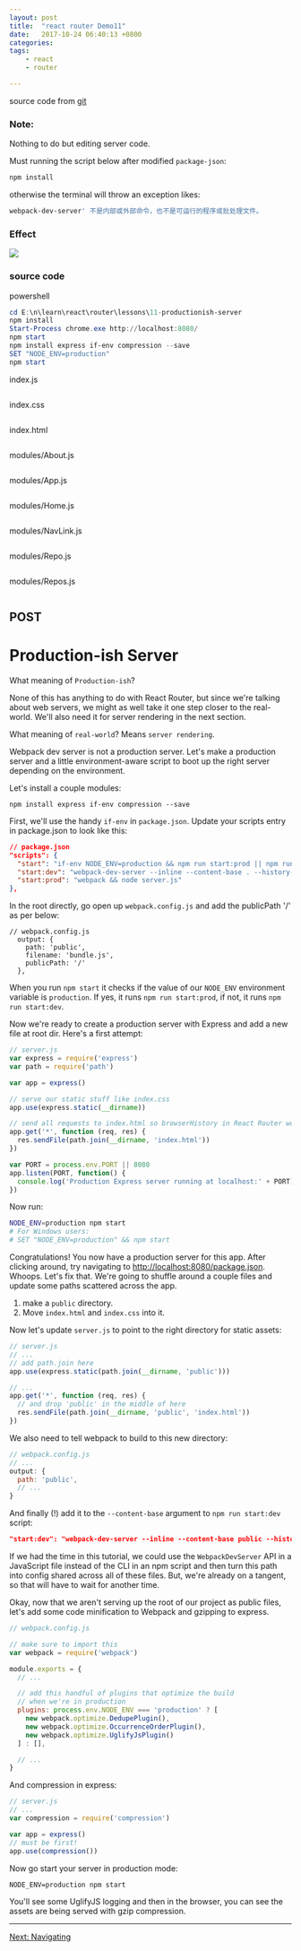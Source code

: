 ```yaml
---
layout: post
title:  "react router Demo11"
date:   2017-10-24 06:40:13 +0800
categories:  
tags: 
    - react
    - router

---  
```


source code from [git](https://github.com/reactjs/react-router-tutorial/tree/master/lessons/11-productionish-server)

### Note: ###

Nothing to do but editing server code.

Must running the script below after modified `package-json`:
```powershell
npm install
```
otherwise the terminal will throw an exception likes:
```powershell
webpack-dev-server' 不是内部或外部命令，也不是可运行的程序或批处理文件。
```

### Effect ###

![](https://i.imgur.com/wnZoHtx.gif)

### source code ###
powershell
```powershell
cd E:\n\learn\react\router\lessons\11-productionish-server
npm install
Start-Process chrome.exe http://localhost:8080/
npm start
npm install express if-env compression --save
SET "NODE_ENV=production" 
npm start
```

index.js
```javascript 

```

index.css
```css 

```

index.html
```html  

```

modules/About.js
```javascript 

```

modules/App.js
```javascript 

```

modules/Home.js
```javascript 

```

modules/NavLink.js
```javascript 

```

modules/Repo.js
```javascript 

```

modules/Repos.js
```javascript 

```


## POST ##

# Production-ish Server

What meaning of `Production-ish`?

None of this has anything to do with React Router, but since we're
talking about web servers, we might as well take it one step closer to
the real-world. We'll also need it for server rendering in the next
section.

What meaning of `real-world`? Means `server rendering`.

Webpack dev server is not a production server. Let's make a production
server and a little environment-aware script to boot up the right server
depending on the environment.

Let's install a couple modules:

```
npm install express if-env compression --save
```

First, we'll use the handy `if-env` in `package.json`.  Update your
scripts entry in package.json to look like this:

```json
// package.json
"scripts": {
  "start": "if-env NODE_ENV=production && npm run start:prod || npm run start:dev",
  "start:dev": "webpack-dev-server --inline --content-base . --history-api-fallback",
  "start:prod": "webpack && node server.js"
},
```

In the root directly, go open up `webpack.config.js` and add the publicPath '/' as per below:
```
// webpack.config.js
  output: {
    path: 'public',
    filename: 'bundle.js',
    publicPath: '/'
  },
```

When you run `npm start` it checks if the value of our `NODE_ENV` environment variable is
`production`. If yes, it runs `npm run start:prod`, if not, it runs
`npm run start:dev`.

Now we're ready to create a production server with Express and add a new file at root dir. Here's a
first attempt:

```js
// server.js
var express = require('express')
var path = require('path')

var app = express()

// serve our static stuff like index.css
app.use(express.static(__dirname))

// send all requests to index.html so browserHistory in React Router works
app.get('*', function (req, res) {
  res.sendFile(path.join(__dirname, 'index.html'))
})

var PORT = process.env.PORT || 8080
app.listen(PORT, function() {
  console.log('Production Express server running at localhost:' + PORT)
})
```

Now run:

```sh
NODE_ENV=production npm start
# For Windows users:
# SET "NODE_ENV=production" && npm start
```

Congratulations! You now have a production server for this app. After
clicking around, try navigating to [http://localhost:8080/package.json](http://localhost:8080/package.json).
Whoops.  Let's fix that. We're going to shuffle around a couple files and
update some paths scattered across the app.

1. make a `public` directory.
2. Move `index.html` and `index.css` into it.

Now let's update `server.js` to point to the right directory for static
assets:

```js
// server.js
// ...
// add path.join here
app.use(express.static(path.join(__dirname, 'public')))

// ...
app.get('*', function (req, res) {
  // and drop 'public' in the middle of here
  res.sendFile(path.join(__dirname, 'public', 'index.html'))
})
```

We also need to tell webpack to build to this new directory:

```js
// webpack.config.js
// ...
output: {
  path: 'public',
  // ...
}
```

And finally (!) add it to the `--content-base` argument to `npm run start:dev` script:

```json
"start:dev": "webpack-dev-server --inline --content-base public --history-api-fallback",
```

If we had the time in this tutorial, we could use the `WebpackDevServer`
API in a JavaScript file instead of the CLI in an npm script and then
turn this path into config shared across all of these files. But, we're
already on a tangent, so that will have to wait for another time.

Okay, now that we aren't serving up the root of our project as public
files, let's add some code minification to Webpack and gzipping to
express.

```js
// webpack.config.js

// make sure to import this
var webpack = require('webpack')

module.exports = {
  // ...

  // add this handful of plugins that optimize the build
  // when we're in production
  plugins: process.env.NODE_ENV === 'production' ? [
    new webpack.optimize.DedupePlugin(),
    new webpack.optimize.OccurrenceOrderPlugin(),
    new webpack.optimize.UglifyJsPlugin()
  ] : [],

  // ...
}
```

And compression in express:

```js
// server.js
// ...
var compression = require('compression')

var app = express()
// must be first!
app.use(compression())
```

Now go start your server in production mode:

```
NODE_ENV=production npm start
```

You'll see some UglifyJS logging and then in the browser, you can see
the assets are being served with gzip compression.

---

[Next: Navigating](../12-navigating/)